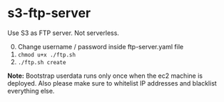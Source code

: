 # s3-ftp-server
Use S3 as FTP server. Not serverless.

0. Change username / password inside ftp-server.yaml file
1. `chmod u+x ./ftp.sh`
2. `./ftp.sh create`

**Note:** Bootstrap userdata runs only once when the ec2 machine is deployed. Also please make sure to whitelist IP addresses and blacklist everything else.
